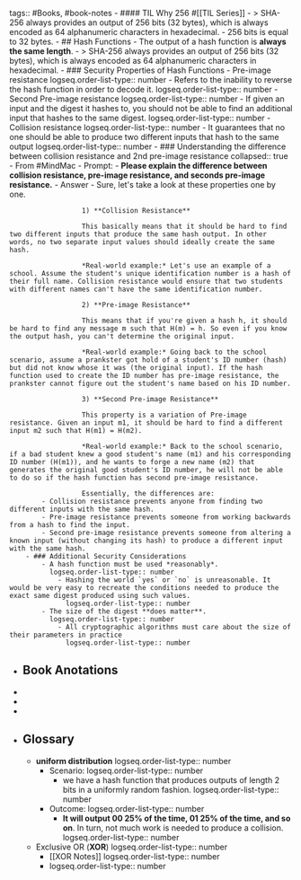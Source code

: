 tags:: #Books, #book-notes
	- #### TIL Why 256 #[[TIL Series]]
		- > SHA-256 always provides an output of 256 bits (32 bytes), which is always encoded as 64 alphanumeric characters in hexadecimal.
		- 256 bits is equal to 32 bytes.
	- ## Hash Functions
		- The output of a hash function is **always the same length**.
		- > SHA-256 always provides an output of 256 bits (32 bytes), which is always encoded as 64 alphanumeric characters in hexadecimal.
		- ### Security Properties of Hash Functions
			- Pre-image resistance
			  logseq.order-list-type:: number
				- Refers to the inability to reverse the hash function in order to decode it.
				  logseq.order-list-type:: number
			- Second Pre-image resistance
			  logseq.order-list-type:: number
				- If given an input and the digest it hashes to, you should not be able to find an additional input that hashes to the same digest.
				  logseq.order-list-type:: number
			- Collision resistance
			  logseq.order-list-type:: number
				- It guarantees that no one should be able to produce two different inputs that hash to the same output
				  logseq.order-list-type:: number
		- ### Understanding the difference between collision resistance and 2nd pre-image resistance
		  collapsed:: true
			- From #MindMac
				- Prompt:
					- **Please explain the difference between collision resistance, pre-image resistance, and seconds pre-image resistance.**
				- Answer
					- Sure, let's take a look at these properties one by one.
					  
					  1) **Collision Resistance**
					  
					  This basically means that it should be hard to find two different inputs that produce the same hash output. In other words, no two separate input values should ideally create the same hash.
					  
					  *Real-world example:* Let's use an example of a school. Assume the student's unique identification number is a hash of their full name. Collision resistance would ensure that two students with different names can't have the same identification number.
					  
					  2) **Pre-image Resistance**
					  
					  This means that if you're given a hash h, it should be hard to find any message m such that H(m) = h. So even if you know the output hash, you can't determine the original input.
					  
					  *Real-world example:* Going back to the school scenario, assume a prankster got hold of a student's ID number (hash) but did not know whose it was (the original input). If the hash function used to create the ID number has pre-image resistance, the prankster cannot figure out the student's name based on his ID number.
					  
					  3) **Second Pre-image Resistance**
					  
					  This property is a variation of Pre-image resistance. Given an input m1, it should be hard to find a different input m2 such that H(m1) = H(m2).
					  
					  *Real-world example:* Back to the school scenario, if a bad student knew a good student's name (m1) and his corresponding ID number (H(m1)), and he wants to forge a new name (m2) that generates the original good student's ID number, he will not be able to do so if the hash function has second pre-image resistance.
					  
					  Essentially, the differences are:
			- Collision resistance prevents anyone from finding two different inputs with the same hash.
			- Pre-image resistance prevents someone from working backwards from a hash to find the input.
			- Second pre-image resistance prevents someone from altering a known input (without changing its hash) to produce a different input with the same hash.
		- ### Additional Security Considerations
			- A hash function must be used *reasonably*.
			  logseq.order-list-type:: number
				- Hashing the world `yes` or `no` is unreasonable. It would be very easy to recreate the conditions needed to produce the exact same digest produced using such values.
				  logseq.order-list-type:: number
			- The size of the digest **does matter**.
			  logseq.order-list-type:: number
				- All cryptographic algorithms must care about the size of their parameters in practice
				  logseq.order-list-type:: number
- ## Book Anotations
-
-
-
- ## Glossary
	- **uniform distribution**
	  logseq.order-list-type:: number
		- Scenario: 
		  logseq.order-list-type:: number
			- we have a hash function that produces outputs of length 2 bits in a uniformly random fashion.
			  logseq.order-list-type:: number
		- Outcome:
		  logseq.order-list-type:: number
			- **It will output 00 25% of the time, 01 25% of the time, and so on**. In turn, not much work is needed to produce a collision.
			  logseq.order-list-type:: number
	- Exclusive OR (**XOR**)
	  logseq.order-list-type:: number
		- [[XOR Notes]]
		  logseq.order-list-type:: number
		- logseq.order-list-type:: number